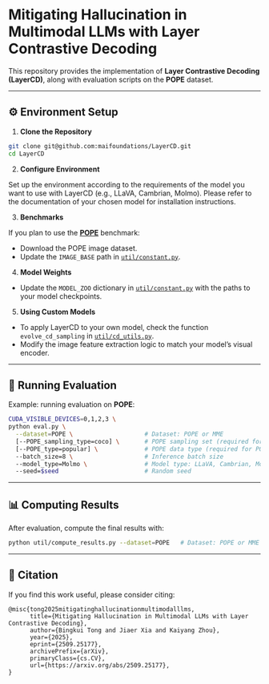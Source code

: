 
# Mitigating Hallucination in Multimodal LLMs with Layer Contrastive Decoding

This repository provides the implementation of **Layer Contrastive Decoding (LayerCD)**, along with evaluation scripts on the **POPE** dataset.

---

## ⚙️ Environment Setup

1. **Clone the Repository**

```bash
git clone git@github.com:maifoundations/LayerCD.git
cd LayerCD
```

2. **Configure Environment**

Set up the environment according to the requirements of the model you want to use with LayerCD (e.g., LLaVA, Cambrian, Molmo). Please refer to the documentation of your chosen model for installation instructions.

3. **Benchmarks**

If you plan to use the [**POPE**](https://github.com/RUCAIBox/POPE.git) benchmark:

- Download the POPE image dataset.
- Update the `IMAGE_BASE` path in [`util/constant.py`](util/constant.py).

4. **Model Weights**

- Update the `MODEL_ZOO` dictionary in [`util/constant.py`](util/constant.py) with the paths to your model checkpoints.

5. **Using Custom Models**

- To apply LayerCD to your own model, check the function `evolve_cd_sampling` in [`util/cd_utils.py`](util/cd_utils.py).
- Modify the image feature extraction logic to match your model’s visual encoder.

------

## 🚀 Running Evaluation

Example: running evaluation on **POPE**:

```bash
CUDA_VISIBLE_DEVICES=0,1,2,3 \
python eval.py \
  --dataset=POPE \                    # Dataset: POPE or MME
  [--POPE_sampling_type=coco] \       # POPE sampling set (required for POPE)
  [--POPE_type=popular] \             # POPE data type (required for POPE)
  --batch_size=8 \                    # Inference batch size
  --model_type=Molmo \                # Model type: LLaVA, Cambrian, Molmo, or custom
  --seed=$seed                        # Random seed
```

------

## 📊 Computing Results

After evaluation, compute the final results with:

```bash
python util/compute_results.py --dataset=POPE   # Dataset: POPE or MME
```

------

## 📌 Citation

If you find this work useful, please consider citing:

```
@misc{tong2025mitigatinghallucinationmultimodalllms,
      title={Mitigating Hallucination in Multimodal LLMs with Layer Contrastive Decoding}, 
      author={Bingkui Tong and Jiaer Xia and Kaiyang Zhou},
      year={2025},
      eprint={2509.25177},
      archivePrefix={arXiv},
      primaryClass={cs.CV},
      url={https://arxiv.org/abs/2509.25177}, 
}
```
